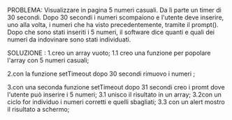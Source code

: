 PROBLEMA: Visualizzare in pagina 5 numeri casuali. Da lì parte un timer di 30 secondi. Dopo 30 secondi i numeri scompaiono e l'utente deve inserire, uno alla volta, i numeri che ha visto precedentemente, tramite il prompt(). Dopo che sono stati inseriti i 5 numeri, il software dice quanti e quali dei numeri da indovinare sono stati individuati.

SOLUZIONE :
1.creo un array vuoto;
    1.1 creo una funzione per popolare l'array con 5 numeri casuali;

2.con la funzione setTimeout dopo 30 secondi rimuovo i numeri ;

3.con una seconda funzione setTimeout dopo 31 secondi creo  i promt dove l'utente può inserire i 5 numeri;
    3.1 unisco il risultato in un array;
    3.2con un ciclo for individuo i numeri corretti e quelli sbagliati;
    3.3 con un alert mostro il risultato a schermo;